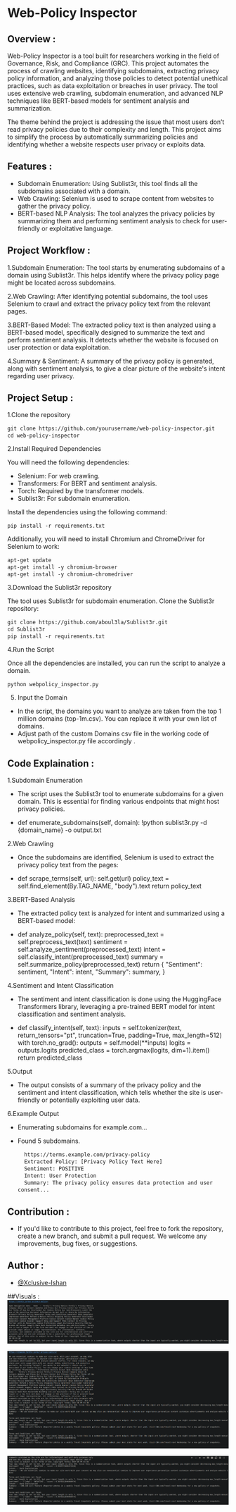 
# Web-Policy Inspector

## Overview :

Web-Policy Inspector is a tool built for researchers working in the field of Governance, Risk, and Compliance (GRC). This project automates the process of crawling websites, identifying subdomains, extracting privacy policy information, and analyzing those policies to detect potential unethical practices, such as data exploitation or breaches in user privacy. The tool uses extensive web crawling, subdomain enumeration, and advanced NLP techniques like BERT-based models for sentiment analysis and summarization.

The theme behind the project is addressing the issue that most users don’t read privacy policies due to their complexity and length. This project aims to simplify the process by automatically summarizing policies and identifying whether a website respects user privacy or exploits data.


## Features :

- Subdomain Enumeration: Using Sublist3r, this tool finds all the subdomains associated with a domain.
- Web Crawling: Selenium is used to scrape content from websites to gather the privacy policy.
- BERT-based NLP Analysis: The tool analyzes the privacy policies by summarizing them and performing sentiment analysis to check for user-friendly or exploitative language.

## Project Workflow :


1.Subdomain Enumeration:
The tool starts by enumerating subdomains of a domain using Sublist3r. This helps identify where the privacy policy page might be located across subdomains.

2.Web Crawling:
After identifying potential subdomains, the tool uses Selenium to crawl and extract the privacy policy text from the relevant pages.

3.BERT-Based Model:
The extracted policy text is then analyzed using a BERT-based model, specifically designed to summarize the text and perform sentiment analysis. It detects whether the website is focused on user protection or data exploitation.

4.Summary & Sentiment:
A summary of the privacy policy is generated, along with sentiment analysis, to give a clear picture of the website's intent regarding user privacy.
## Project Setup :

1.Clone the repository

    git clone https://github.com/yourusername/web-policy-inspector.git
    cd web-policy-inspector

2.Install Required Dependencies

You will need the following dependencies:

- Selenium: For web crawling.
- Transformers: For BERT and sentiment analysis.
- Torch: Required by the transformer models.
- Sublist3r: For subdomain enumeration.

Install the dependencies using the following command:

    pip install -r requirements.txt

Additionally, you will need to install Chromium and ChromeDriver for Selenium to work:

    apt-get update
    apt-get install -y chromium-browser
    apt-get install -y chromium-chromedriver

3.Download the Sublist3r repository

The tool uses Sublist3r for subdomain enumeration. Clone the Sublist3r repository:

    git clone https://github.com/aboul3la/Sublist3r.git
    cd Sublist3r
    pip install -r requirements.txt

4.Run the Script

Once all the dependencies are installed, you can run the script to analyze a domain.

    python webpolicy_inspector.py

5. Input the Domain

- In the script, the domains you want to analyze are taken from the top 1 million domains (top-1m.csv). You can replace it with your own list of domains.
- Adjust path of the custom Domains csv file in the working code of webpolicy_inspector.py file accordingly .
## Code Explaination :

1.Subdomain Enumeration

- The script uses the Sublist3r tool to enumerate subdomains for a given domain. This is essential for finding various endpoints that might host privacy policies.

- def enumerate_subdomains(self, domain):
    !python sublist3r.py -d {domain_name} -o output.txt

2.Web Crawling

- Once the subdomains are identified, Selenium is used to extract the privacy policy text from the pages:

- def scrape_terms(self, url):
    self.get(url)
    policy_text = self.find_element(By.TAG_NAME, "body").text
    return policy_text

3.BERT-Based Analysis

- The extracted policy text is analyzed for intent and summarized using a BERT-based model:

- def analyze_policy(self, text):
    preprocessed_text = self.preprocess_text(text)
    sentiment = self.analyze_sentiment(preprocessed_text)
    intent = self.classify_intent(preprocessed_text)
    summary = self.summarize_policy(preprocessed_text)
    return {
        "Sentiment": sentiment,
        "Intent": intent,
        "Summary": summary,
    }

4.Sentiment and Intent Classification

- The sentiment and intent classification is done using the HuggingFace Transformers library, leveraging a pre-trained BERT model for intent classification and sentiment analysis.

- def classify_intent(self, text):
    inputs = self.tokenizer(text, return_tensors="pt", truncation=True, padding=True, max_length=512)
    with torch.no_grad():
        outputs = self.model(**inputs)
    logits = outputs.logits
    predicted_class = torch.argmax(logits, dim=1).item()
    return predicted_class

5.Output

- The output consists of a summary of the privacy policy and the sentiment and intent classification, which tells whether the site is user-friendly or potentially exploiting user data.

6.Example Output

- Enumerating subdomains for example.com...
- Found 5 subdomains.

        https://terms.example.com/privacy-policy
        Extracted Policy: [Privacy Policy Text Here]
        Sentiment: POSITIVE
        Intent: User Protection
        Summary: The privacy policy ensures data protection and user consent...


## Contribution :

- If you'd like to contribute to this project, feel free to fork the repository, create a new branch, and submit a pull request. We welcome any improvements, bug fixes, or suggestions.

## Author :

- [@Xclusive-Ishan](https://github.com/Xclusive-Ishan)

##Visuals :
![Policy_text_extracted](https://github.com/Xclusive-Ishan/WebPolicy-Inspector/blob/main/Policy_text_extracted.png)

![Summary Generated](https://github.com/Xclusive-Ishan/WebPolicy-Inspector/blob/main/Summary_visible.png)

![Results](https://github.com/Xclusive-Ishan/WebPolicy-Inspector/blob/main/Model_Results.png)

